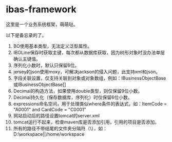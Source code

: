 # ibas-framework
这里是一个业务系统框架，萌萌哒。

以下是备忘录的了。
001. BO使用基本类型，无法定义泛型属性。
002. IBOLine保存时获取主键，每次都从数据库获取，因为树形对象时没办法单层确认主键值。
003. 序列化小数时，默认只保留6位。
004. jersey的json使用moxy，可解决jackson的侵入问题，此支持xml和json。
005. 字段关联设置，仅支持关联到对象或对象数组，例如：IBusinessObjectBase或IBusinessObjectBase[]
006. Decimal的构造方法，如果使用double类型，则仅保留9位小数。
007. Decimal持久化（保存数据库，序列化）时仅保留6位小数。
008. expressions命名空间，用于处理类似where条件的表达式，如：ItemCode = "A0001" and CardCode = "C0001"
009. 网站启动后的路径设置tomcat的server.xml
010. tomcat运行不起来，检查maven库是否添加引用，引用的项目是否添加。
011. 所有的路径不带结尾的文件夹分隔符（\），如：D:\workspace||/home/workspace